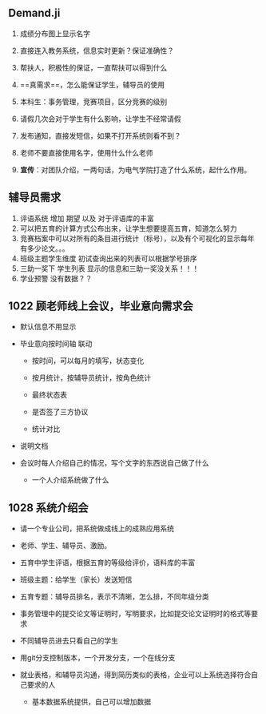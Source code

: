 ## Demand.ji

1. 成绩分布图上显示名字
2. 直接连入教务系统，信息实时更新？保证准确性？
3. 帮扶人，积极性的保证，一直帮扶可以得到什么

4. ==真需求==，怎么能保证学生，辅导员的使用
5. 本科生：事务管理，竞赛项目，区分竞赛的级别
6. 请假几次会对于学生有什么影响，让学生不经常请假
7. 发布通知，直接发短信，如果不打开系统则看不到？
8. 老师不要直接使用名字，使用什么什么老师
9. **宣传**：对团队介绍，一两句话，为电气学院打造了什么系统，起什么作用。







## 辅导员需求

1. 评语系统 增加 期望 以及 对于评语库的丰富
2. 可以把五育的计算方式公布出来，让学生想要提高五育，知道怎么努力
3. 竞赛档案中可以对所有的条目进行统计（标号），以及有个可视化的显示每年有多少论文。。。
4. 班级主题学生维度 初试查询出来的列表可以根据学号排序
5. 三助一奖下 学生列表 显示的信息和三助一奖没关系！！！
6. 学业预警  没有数据？？





## 1022 顾老师线上会议，毕业意向需求会

+ 默认信息不用显示

+ 毕业意向按时间轴 联动 

  + 按时间，可以每月的填写，状态变化
  + 按月统计，按辅导员统计，按角色统计
  + 最终状态表

  + 是否签了三方协议
  + 统计对比

+ 说明文档
+ 会议时每人介绍自己的情况，写个文字的东西说自己做了什么
  + 一个人介绍系统做了什么



## 1028 系统介绍会

+ 请一个专业公司，把系统做成线上的成熟应用系统
+ 老师、学生、辅导员、激励。





+ 五育中学生评语，根据五育的等级给评价，语料库的丰富
+ 班级主题：给学生（家长）发送短信
+ 五育专题：辅导员排名，表示不清晰，怎么排，不同年级分类
+ 事务管理中的提交论文等证明时，写明要求，比如提交论文证明时的格式等要求
+ 不同辅导员进去只看自己的学生
+ 用git分支控制版本，一个开发分支，一个在线分支
+ 就业表格，和辅导员沟通，得到简历类似的表格，企业可以上系统选择符合自己要求的人
  + 基本数据系统提供，自己可以增加数据



